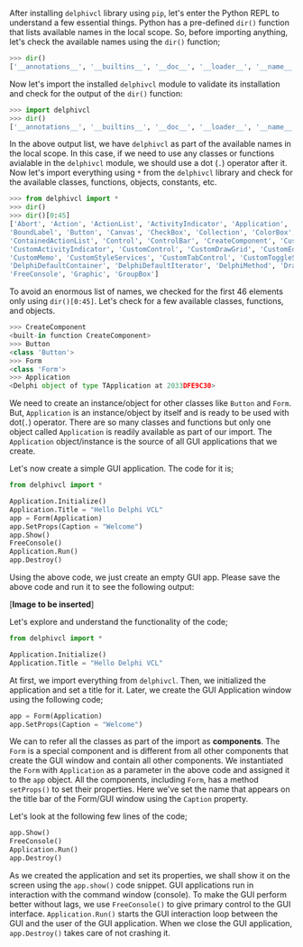 After installing `delphivcl` library using `pip`, let's enter the Python REPL to understand a few essential things. Python has a pre-defined `dir()` function that lists available names in the local scope. So, before importing anything, let's check the available names using the `dir()` function;

```python
>>> dir()
['__annotations__', '__builtins__', '__doc__', '__loader__', '__name__', '__package__', '__spec__']
```

Now let's import the installed `delphivcl` module to validate its installation and check for the output of the `dir()` function:

```python
>>> import delphivcl
>>> dir()
['__annotations__', '__builtins__', '__doc__', '__loader__', '__name__', '__package__', '__spec__', 'delphivcl']
```

In the above output list, we have `delphivcl` as part of the available names in the local scope. In this case, if we need to use any classes or functions avialable in the `delphivcl` module, we should use a dot (`.`) operator after it. Now let's import everything using `*` from the `delphivcl` library and check for the available classes, functions, objects, constants, etc.

```python
>>> from delphivcl import *
>>> dir()
>>> dir()[0:45]
['Abort', 'Action', 'ActionList', 'ActivityIndicator', 'Application', 'BasicAction', 'Bevel', 'BitBtn', 'Bitmap',
'BoundLabel', 'Button', 'Canvas', 'CheckBox', 'Collection', 'ColorBox', 'ComboBox', 'Component', 'ContainedAction',
'ContainedActionList', 'Control', 'ControlBar', 'CreateComponent', 'CustomAction', 'CustomActionList',
'CustomActivityIndicator', 'CustomControl', 'CustomDrawGrid', 'CustomEdit', 'CustomForm', 'CustomGrid',
'CustomMemo', 'CustomStyleServices', 'CustomTabControl', 'CustomToggleSwitch', 'DateTimePicker',
'DelphiDefaultContainer', 'DelphiDefaultIterator', 'DelphiMethod', 'DrawGrid', 'Edit', 'FileOpenDialog', 'Form',
'FreeConsole', 'Graphic', 'GroupBox']
```

To avoid an enormous list of names, we checked for the first 46 elements only using `dir()[0:45]`. Let's check for a few available classes, functions, and objects.

```python
>>> CreateComponent
<built-in function CreateComponent>
>>> Button
<class 'Button'>
>>> Form
<class 'Form'>
>>> Application
<Delphi object of type TApplication at 2033DFE9C30>
```
 
We need to create an instance/object for other classes like `Button` and `Form`. But, `Application` is an instance/object by itself and is ready to be used with dot(`.`) operator. There are so many classes and functions but only one object called `Application` is readily available as part of our import. The `Application` object/instance is the source of all GUI applications that we create.

Let's now create a simple GUI application. The code for it is;

```python
from delphivcl import *

Application.Initialize()
Application.Title = "Hello Delphi VCL"
app = Form(Application)
app.SetProps(Caption = "Welcome")
app.Show()
FreeConsole()
Application.Run()
app.Destroy()
```

Using the above code, we just create an empty GUI app. Please save the above code and run it to see the following output:

[**Image to be inserted**]

Let's explore and understand the functionality of the code;

```python
from delphivcl import *

Application.Initialize()
Application.Title = "Hello Delphi VCL"
```
At first, we import everything from `delphivcl`. Then, we initialized the application and set a title for it. Later, we create the GUI Application window using the following code;

```python
app = Form(Application)
app.SetProps(Caption = "Welcome")
```

We can to refer all the classes as part of the import as **components**. The `Form` is a special component and is different from all other components that create the GUI window and contain all other components. We instantiated the `Form` with `Application` as a parameter in the above code and assigned it to the `app` object. All the components, including `Form`, has a method `setProps()` to set their properties. Here we've set the name that appears on the title bar of the Form/GUI window using the `Caption` property.

Let's look at the following few lines of the code;

```python
app.Show()
FreeConsole()
Application.Run()
app.Destroy()
```

As we created the application and set its properties, we shall show it on the screen using the `app.show()` code snippet. GUI applications run in interaction with the command window (console). To make the GUI perform better without lags, we use `FreeConsole()` to give primary control to the GUI interface. `Application.Run()` starts the GUI interaction loop between the GUI and the user of the GUI application. When we close the GUI application, `app.Destroy()` takes care of not crashing it.
